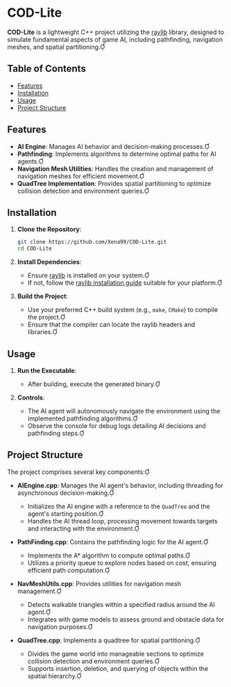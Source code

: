 # COD-Lite

**COD-Lite** is a lightweight C++ project utilizing the [raylib](https://www.raylib.com/) library, designed to simulate fundamental aspects of game AI, including pathfinding, navigation meshes, and spatial partitioning.

## Table of Contents

- [Features](#features)
- [Installation](#installation)
- [Usage](#usage)
- [Project Structure](#project-structure)

## Features

- **AI Engine**: Manages AI behavior and decision-making processes.
- **Pathfinding**: Implements algorithms to determine optimal paths for AI agents.
- **Navigation Mesh Utilities**: Handles the creation and management of navigation meshes for efficient movement.
- **QuadTree Implementation**: Provides spatial partitioning to optimize collision detection and environment queries.

## Installation

1. **Clone the Repository**:
   ```bash
   git clone https://github.com/Xena99/COD-Lite.git
   cd COD-Lite
   ```

2. **Install Dependencies**:
   - Ensure [raylib](https://www.raylib.com/) is installed on your system.
   - If not, follow the [raylib installation guide](https://github.com/raysan5/raylib#installation) suitable for your platform.

3. **Build the Project**:
   - Use your preferred C++ build system (e.g., `make`, `CMake`) to compile the project.
   - Ensure that the compiler can locate the raylib headers and libraries.

## Usage

1. **Run the Executable**:
   - After building, execute the generated binary.

2. **Controls**:
   - The AI agent will autonomously navigate the environment using the implemented pathfinding algorithms.
   - Observe the console for debug logs detailing AI decisions and pathfinding steps.

## Project Structure

The project comprises several key components:

- **AIEngine.cpp**: Manages the AI agent's behavior, including threading for asynchronous decision-making.
  - Initializes the AI engine with a reference to the `QuadTree` and the agent's starting position.
  - Handles the AI thread loop, processing movement towards targets and interacting with the environment.

- **PathFinding.cpp**: Contains the pathfinding logic for the AI agent.
  - Implements the A* algorithm to compute optimal paths.
  - Utilizes a priority queue to explore nodes based on cost, ensuring efficient path computation.

- **NavMeshUtils.cpp**: Provides utilities for navigation mesh management.
  - Detects walkable triangles within a specified radius around the AI agent.
  - Integrates with game models to assess ground and obstacle data for navigation purposes.

- **QuadTree.cpp**: Implements a quadtree for spatial partitioning.
  - Divides the game world into manageable sections to optimize collision detection and environment queries.
  - Supports insertion, deletion, and querying of objects within the spatial hierarchy.
